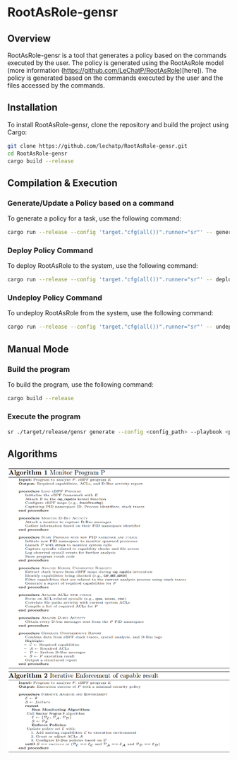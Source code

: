 # RootAsRole-gensr

## Overview

RootAsRole-gensr is a tool that generates a policy based on the commands executed by the user. The policy is generated using the RootAsRole model (more information (https://github.com/LeChatP/RootAsRole)[here]). The policy is generated based on the commands executed by the user and the files accessed by the commands.

## Installation

To install RootAsRole-gensr, clone the repository and build the project using Cargo:

```bash
git clone https://github.com/lechatp/RootAsRole-gensr.git
cd RootAsRole-gensr
cargo build --release
```

## Compilation & Execution

### Generate/Update a Policy based on a command

To generate a policy for a task, use the following command:

```bash
cargo run --release --config 'target."cfg(all())".runner="sr"' -- generate --mode <auto|manual> [--config <config_path>] [--playbook <playbook_path>] [--task <task_name>] -- [<The command to study>...]
```

### Deploy Policy Command

To deploy RootAsRole to the system, use the following command:

```bash
cargo run --release --config 'target."cfg(all())".runner="sr"' -- deploy [--config <config_path>] [--yes]
```

### Undeploy Policy Command

To undeploy RootAsRole from the system, use the following command:

```bash
cargo run --release --config 'target."cfg(all())".runner="sr"' -- undeploy [--config <config_path>] [--yes]
```

## Manual Mode

### Build the program

To build the program, use the following command:

```bash
cargo build --release
```

### Execute the program

```bash
sr ./target/release/gensr generate --config <config_path> --playbook <playbook_path> --task <task_name> -- <The command to study>...
```

## Algorithms

![](algo1.png)
![](algo2.png)